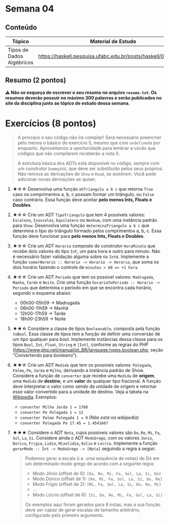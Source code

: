 # Semana 04

## Conteúdo

| Tópico                    | Material de Estudo                                                       | Playlist                                                                 |
| ------------------------- | ------------------------------------------------------------------------ | ------------------------------------------------------------------------ |
Tipos de Dados Algébricos|https://haskell.pesquisa.ufabc.edu.br/posts/haskell/07.adt.html|https://www.youtube.com/playlist?list=PLYItvall0TqJWdfiLuMsIm_4ag3fJjHTo

## Resumo (2 pontos)

**⚠️ Não se esqueça de escrever o seu resumo no arquivo `resumo.txt`. Os resumos deverão possuir no máximo 300 palavras e serão publicados no site da disciplina junto ao tópico de estudo dessa semana.**

# Exercícios (8 pontos)

> A princípio o seu código não irá compilar! Será necessário preencher pelo menos o básico do exercício 5, mesmo que com `undefined`s por enquanto. Aproveitamos a oportunidade para lembrar a vocês que códigos que não compilarem receberão a nota 0.
>
> A estrutura básica dos ADTs está disponível no código, sempre com um construtor `DummyXXX`, que deve ser substituído pelos seus próprios. Não remova as derivações de `Show` e `Read`, se existirem. Você pode adicionar novas derivações se quiser.

1. ★☆☆ Desenvolva uma função `ehTriangulo a b c` que retorna `True` caso os comprimentos a, b, c possam formar um triângulo, ou `False` caso contrário. Essa função deve aceitar **pelo menos Ints, Floats e Doubles**.

2. ★☆☆ Crie um ADT `TipoTriangulo` que tem 4 possíveis valores: `Escaleno`, `Isosceles`, `Equilatero` ou `Nenhum`, com uma instância padrão para `Show`. Desenvolva uma função `determinaTriangulo a b c` que determina o tipo do triângulo formado pelos comprimentos a, b, c. Essa função deve funcionar para **pelo menos Ints, Floats e Doubles**.

3. ★☆☆ Crie um ADT `Horario` composto do construtor `HoraMinuto` que recebe dois valores do tipo `Int`, um para hora e outro para minuto. Não é necessário fazer validação alguma sobre os `Int`s. Implemente a função `somarHorario :: Horario -> Horario -> Horario`, que soma os dois horário fazendo o controle de `minutos > 60 => +1 hora`.

4. ★☆☆ Crie um ADT `Periodo` que tem os possível valores: `Madrugada`, `Manha`, `Tarde` e `Noite`. Crie uma função `horarioToPeriodo :: Horario -> Periodo` que determina o período em que se encontra cada horário, segundo o esquema abaixo:
    - 00h00-05h59 -> Madrugada
    - 06h00-11h59 -> Manhã
    - 12h00-17h59 -> Tarde
    - 18h00-23h59 -> Noite

5. ★★☆ Considere a classe de tipos `Booleanable`, composta pela função `toBool`. Essa classe de tipos tem a função de definir uma conversão de um tipo qualquer para bool. Implemente instâncias dessa classe para os tipos `Bool`, `Int`, `Float`, `String` e `[Int]`, conforme as regras do PHP (https://www.php.net/manual/pt_BR/language.types.boolean.php, seção "Convertendo para booleano").

6. ★★☆ Crie um ADT `Medida` que tem os possíveis valores: `Polegada`, `Palmo`, `Pe`, `Jarda` e `Milha`, derivando a instância padrão de Show. Considere a função de `converter` que recebe uma `Medida` de **origem**, uma `Medida` de **destino**, e um **valor** de qualquer tipo fracional. A função deve interpretar o valor como sendo da unidade de origem e retornar esse valor convertido para a unidade de destino. Veja a tabela na [Wikipedia](https://pt.wikipedia.org/wiki/Unidade_inglesa#Unidades_de_comprimento). Exemplos:
    - `converter Milha Jarda 1 = 1760`
    - `converter Pe Polegada 1 = 12`
    - `converter Palmo Polegada 1 = 9` _(Não está na wikipedia)_
    - `converter Polegada Pe 17.45 = 1.4541667`

7. ★★★ Considere o ADT `Nota`, cujos possíveis valores são `Do`, `Re`, `Mi`, `Fa`, `Sol`, `La`, `Si`. Considere ainda o ADT `ModoGrego`, com os valores `Jonio`, `Dorico`, `Frigio`, `Lidio`, `Mixolidio`, `Eolio` e `Locrio`. Implemente a função `gerarModo :: Int -> ModoGrego -> [Nota]` seguindo a regra a seguir.

    > Podemos gerar a escala (i.e. uma sequência de notas) de Dó em um determinado modo grego de acordo com a seguinte regra:
    > - Modo Jônio (offset de 0): `[Do, Re, Mi, Fa, Sol, La, Si, Do]`
    > - Modo Dórico (offset de 1): `[Re, Mi, Fa, Sol, La, Si, Do, Re]`
    > - Modo Frígio (offset de 2): `[Mi, Fa, Sol, La, Si, Do, Re, Mi]`
    > - ...
    > - Modo Lócrio (offset de 6): `[Si, Do, Re, Mi, Fa, Sol, La, Si]`
    >
    > Os exemplos aqui foram gerados para 8 notas, mas a sua função deve ser capaz de gerar escalas de tamanho arbitrário, configurado pelo primeiro argumento.
    
